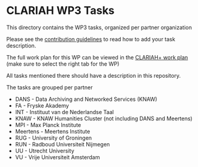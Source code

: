 # CLARIAH WP3 Tasks

This directory contains the WP3 tasks, organized per partner organization

Please see the [contribution guidelines](../CONTRIBUTING.md) to read how to add your task description.

The full work plan for this WP can be viewed in the  [CLARIAH+ work plan](https://docs.google.com/spreadsheets/d/e/2PACX-1vTXKu7TKL_ow2y-d5yV9u0y_WaSUp9iLP884MCwqHXNfkw8p4RxP30Lo0EBbtG4ARFsUpnzyRy00M2W/pubhtml#) (make sure to select the right tab for the WP)

All tasks mentioned there should have a description in this repository.

The tasks are grouped per partner

* DANS - Data Archiving and Networked Services (KNAW)
* FA - Fryske Akademy
* INT - Instituut van de Nederlandse Taal
* KNAW - KNAW Humanities Cluster  (not including DANS and Meertens)
* MPI - Max Planck Institute
* Meertens - Meertens Institute
* RUG - University of Groningen
* RUN - Radboud Universiteit Nijmegen
* UU - Utrecht University
* VU - Vrije Universiteit Amsterdam

